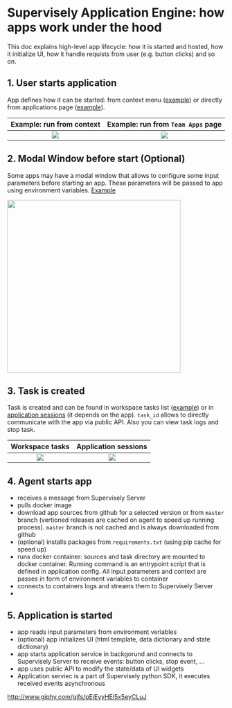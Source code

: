 # Supervisely Application Engine: how apps work under the hood

This doc explains high-level app lifecycle: how it is started and hosted, how it initialize UI, how it handle requists from user (e.g. button clicks) and so on.

## 1. User starts application

App defines how it can be started: from context menu ([example](https://ecosystem.supervise.ly/apps/classes-stats-for-images)) or directly from applications page ([example](https://ecosystem.supervise.ly/apps/import-from-google-cloud-storage)).

Example: run from context  |  Example: run from `Team Apps` page
:-------------------------:|:-----------------------------------:
![](https://i.imgur.com/6jVrnAK.png)  |  ![](https://i.imgur.com/2HciaQv.png)

## 2. Modal Window before start (Optional)
Some apps may have a modal window that allows to configure some input parameters before starting an app. These parameters will be passed to app using environment variables. [Example](https://ecosystem.supervise.ly/apps/classes-stats-for-images)

<img src="https://i.imgur.com/lI6jenf.png" width="400"/>

## 3. Task is created

Task is created and can be found in workspace tasks list ([example](https://github.com/supervisely-ecosystem/classes-stats-for-images)) or in [application sessions](https://ecosystem.supervise.ly/apps/labeling-events-stats) (it depends on the app). `task_id` allows to directly communicate with the app via public API. Also you can view task logs and stop task.

Workspace tasks           |  Application sessions
:-------------------------:|:-----------------------------------:
![](https://i.imgur.com/C6zo9Q2.png)  |  ![](https://i.imgur.com/EVaMydM.png)


## 4. Agent starts app

- receives a message from Supervisely Server  
- pulls docker image
- download app sources from github for a selected version or from `master` branch (vertioned releases are cached on agent to speed up running process). `master` branch is not cached and is always downloaded from github
- (optional) installs packages from `requirements.txt` (using pip cache for speed up)
- runs docker container: sources and task directory are mounted to docker container. Running command is an entrypoint script that is defined in application config. All input parameters and context are passes in form of environment variables to container
- connects to containers logs and streams them to Supervisely Server
- 

## 5. Application is started

- app reads input parameters from environment veriables
- (optional) app initializes UI (html template, data dictionary and state dictionary)
- app starts application service in backgorund and connects to Supervisely Server to receive events: button clicks, stop event, ...
- app uses public API to modify the state/data of UI widgets
- Application serviec is a part of Supervisely python SDK, it executes received events asynchronous


http://www.giphy.com/gifs/pEjEyyHEi5x5eyCLuJ


